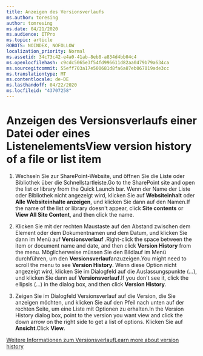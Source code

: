 ```yaml
---
title: Anzeigen des Versionsverlaufs
ms.author: toresing
author: tomresing
ms.date: 04/21/2020
ms.audience: ITPro
ms.topic: article
ROBOTS: NOINDEX, NOFOLLOW
localization_priority: Normal
ms.assetid: 34c73c42-e4a0-41ab-8eb8-a834d4bb04c4
ms.openlocfilehash: c9cdc5065e3f54fd996611d82aa0479b79a634ca
ms.sourcegitcommit: 55eff703a17e500681d8fa6a87eb067019ade3cc
ms.translationtype: MT
ms.contentlocale: de-DE
ms.lasthandoff: 04/22/2020
ms.locfileid: "43707258"
---
```

# <a name="view-version-history-of-a-file-or-list-item"></a><span data-ttu-id="23be7-102">Anzeigen des Versionsverlaufs einer Datei oder eines Listenelements</span><span class="sxs-lookup"><span data-stu-id="23be7-102">View version history of a file or list item</span></span>

1. <span data-ttu-id="23be7-103">Wechseln Sie zur SharePoint-Website, und öffnen Sie die Liste oder Bibliothek über die Schnellstartleiste.</span><span class="sxs-lookup"><span data-stu-id="23be7-103">Go to the SharePoint site and open the list or library from the Quick Launch bar.</span></span> <span data-ttu-id="23be7-104">Wenn der Name der Liste oder Bibliothek nicht angezeigt wird, klicken Sie auf **Websiteinhalt** oder **Alle Websiteinhalte anzeigen**, und klicken Sie dann auf den Namen.</span><span class="sxs-lookup"><span data-stu-id="23be7-104">If the name of the list or library doesn't appear, click **Site contents** or **View All Site Content**, and then click the name.</span></span>
    
2. <span data-ttu-id="23be7-105">Klicken Sie mit der rechten Maustaste auf den Abstand zwischen dem Element oder dem Dokumentnamen und dem Datum, und klicken Sie dann im Menü auf **Versionsverlauf** .</span><span class="sxs-lookup"><span data-stu-id="23be7-105">Right-click the space between the item or document name and date, and then click **Version History** from the menu.</span></span> <span data-ttu-id="23be7-106">Möglicherweise müssen Sie den Bildlauf im Menü durchführen, um den **Versionsverlauf**anzuzeigen.</span><span class="sxs-lookup"><span data-stu-id="23be7-106">You might need to scroll the menu to see **Version History**.</span></span> <span data-ttu-id="23be7-107">Wenn diese Option nicht angezeigt wird, klicken Sie im Dialogfeld auf die Auslassungspunkte (...), und klicken Sie dann auf **Versionsverlauf**.</span><span class="sxs-lookup"><span data-stu-id="23be7-107">If you don't see it, click the ellipsis (...) in the dialog box, and then click **Version History**.</span></span>
    
3. <span data-ttu-id="23be7-108">Zeigen Sie im Dialogfeld Versionsverlauf auf die Version, die Sie anzeigen möchten, und klicken Sie auf den Pfeil nach unten auf der rechten Seite, um eine Liste mit Optionen zu erhalten.</span><span class="sxs-lookup"><span data-stu-id="23be7-108">In the Version History dialog box, point to the version you want view and click the down arrow on the right side to get a list of options.</span></span> <span data-ttu-id="23be7-109">Klicken Sie auf **Ansicht**.</span><span class="sxs-lookup"><span data-stu-id="23be7-109">Click **View**.</span></span>
    
[<span data-ttu-id="23be7-110">Weitere Informationen zum Versionsverlauf</span><span class="sxs-lookup"><span data-stu-id="23be7-110">Learn more about version history</span></span>](https://go.microsoft.com/fwlink/?linkid=875709)
  

